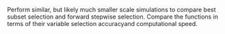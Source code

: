 Perform similar, but likely much smaller scale simulations to compare best subset selection and forward stepwise selection. Compare the functions in terms of their variable selection accuracyand computational speed. 

